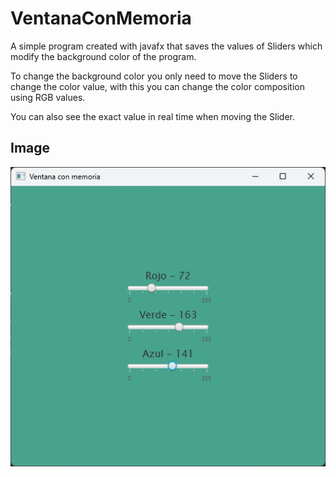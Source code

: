 # VentanaConMemoria

A simple program created with javafx that saves the values ​​of Sliders which modify the background color of the program.

To change the background color you only need to move the Sliders to change the color value, with this you can change the color composition using RGB values.

You can also see the exact value in real time when moving the Slider.

## Image

<img title="" src="./images/image.png" alt="" width="" data-align="center">
